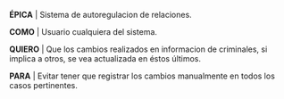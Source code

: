 ﻿**ÉPICA** | Sistema de autoregulacion de relaciones.

 **COMO** | Usuario cualquiera del sistema.  
 
**QUIERO** | Que los cambios realizados en informacion de criminales, si implica a otros, se vea actualizada en éstos últimos.  

**PARA** | Evitar tener que registrar los cambios manualmente en todos los casos pertinentes.  
